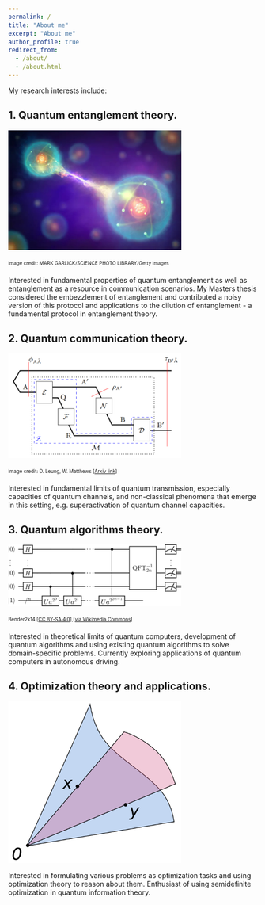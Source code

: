 ```yaml
---
permalink: /
title: "About me"
excerpt: "About me"
author_profile: true
redirect_from: 
  - /about/
  - /about.html
---
```


My research interests include:

## 1. Quantum entanglement theory.

<img src="files/entanglement.jpg" alt="Quantum entanglement" width="350"/>

<sub><sup>Image credit: MARK GARLICK/SCIENCE PHOTO LIBRARY/Getty Images</sup></sub>

Interested in fundamental properties of quantum entanglement as well as entanglement as a resource in communication scenarios. My Masters thesis considered the embezzlement of entanglement and contributed a noisy version of this protocol and applications to the dilution of entanglement - a fundamental protocol in entanglement theory.

## 2. Quantum communication theory.

<img src="files/channel.png" alt="Quantum communication" width="350"/>

<sub><sup>Image credit: D. Leung, W. Matthews [<a href="https://arxiv.org/pdf/1406.7142v2.pdf">Arxiv link</a>]</sup></sub>

Interested in fundamental limits of quantum transmission, especially capacities of quantum channels, and non-classical phenomena that emerge in this setting, e.g. superactivation of quantum channel capacities.

## 3. Quantum algorithms theory.

<img src="files/Shor's_algorithm.svg" alt="Quantum algorithms" width="350"/>

<sub><sup>Bender2k14 [<a href="https://creativecommons.org/licenses/by-sa/4.0">CC BY-SA 4.0</a>],[<a href="https://commons.wikimedia.org/wiki/File:Shor%27s_algorithm.svg">via Wikimedia Commons</a>]</sup></sub>

Interested in theoretical limits of quantum computers, development of quantum algorithms and using existing quantum algorithms to solve domain-specific problems. Currently exploring applications of quantum computers in autonomous driving.

## 4. Optimization theory and applications.

<img src="files/Convex_cone_illust.svg.png" alt="Optimization" width="350"/>

Interested in formulating various problems as optimization tasks and using optimization theory to reason about them. Enthusiast of using semidefinite optimization in quantum information theory.
